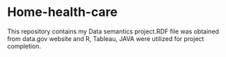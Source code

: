 # Home-health-care

This repository contains my Data semantics project.RDF file was obtained from data.gov website and R, Tableau, JAVA were utilized for project completion.

